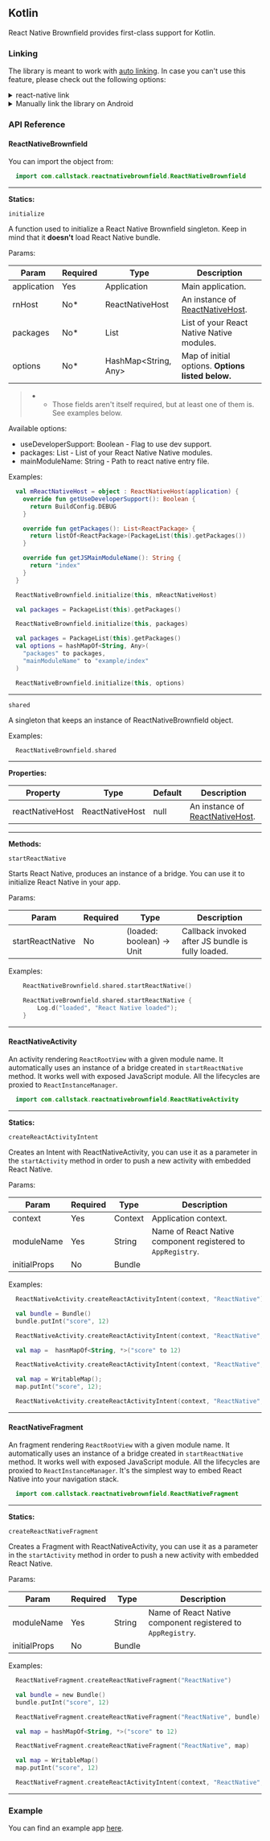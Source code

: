 ## Kotlin

React Native Brownfield provides first-class support for Kotlin.

### Linking

The library is meant to work with [auto linking](https://github.com/react-native-community/cli/blob/master/docs/autolinking.md). In case you can't use this feature, please check out the following options:

<details>
<summary>react-native link</summary>
Run the following command in your terminal:

```bash
  react-native link @callstack/react-native-brownfield
```
</details>

<details>
<summary>Manually link the library on Android</summary>

#### `android/settings.gradle`
```groovy
include ':react-native-brownfield'
project(':react-native-brownfield').projectDir = new File(rootProject.projectDir, '../node_modules/@callstack/react-native-brownfield/android')
```

#### `android/app/build.gradle`
```groovy
dependencies {
   ...
   implementation project(':react-native-brownfield')
}
```

#### `android/app/src/main/.../MainApplication.kt`
On top, where imports are:

```kotlin
import com.callstack.reactnativebrownfield.ReactNativeBrownfieldPackage
```

Add the `ReactNativeBrownfieldPackage` class to your list of exported packages.

```kotlin
val packages = listOf<ReactPackage>(MainReactPackage(), ReactNativeBrownfieldPackage()) 
```
</details>

### API Reference

#### ReactNativeBrownfield

You can import the object from:

```java
  import com.callstack.reactnativebrownfield.ReactNativeBrownfield
```

---

**Statics:**

`initialize`

A function used to initialize a React Native Brownfield singleton. Keep in mind that it **doesn't** load React Native bundle.

Params:

| Param                   | Required | Type                 | Description                                               |
| ----------------------- | -------- | -------------------- | --------------------------------------------------------- |
| application             | Yes      | Application          | Main application.                                         |
| rnHost                  | No*      | ReactNativeHost      | An instance of [ReactNativeHost](https://bit.ly/2ZnwgnA). |
| packages                | No*      | List<ReactPackage>   | List of your React Native Native modules.                 |
| options                 | No*      | HashMap<String, Any> | Map of initial options. __Options listed below.__         |

> * - Those fields aren't itself required, but at least one of them is. See examples below.

Available options:
- useDeveloperSupport: Boolean - Flag to use dev support.
- packages: List<ReactPackage> - List of your React Native Native modules.
- mainModuleName: String - Path to react native entry file.

Examples:

```kotlin
  val mReactNativeHost = object : ReactNativeHost(application) {
    override fun getUseDeveloperSupport(): Boolean {
      return BuildConfig.DEBUG
    }

    override fun getPackages(): List<ReactPackage> {
      return listOf<ReactPackage>(PackageList(this).getPackages())
    }

    override fun getJSMainModuleName(): String {
      return "index"
    }
  }

  ReactNativeBrownfield.initialize(this, mReactNativeHost)
```

```kotlin
  val packages = PackageList(this).getPackages()

  ReactNativeBrownfield.initialize(this, packages)
```

```kotlin
  val packages = PackageList(this).getPackages()
  val options = hashMapOf<String, Any>(
    "packages" to packages, 
    "mainModuleName" to "example/index"
  )

  ReactNativeBrownfield.initialize(this, options)
```

---

`shared`

A singleton that keeps an instance of ReactNativeBrownfield object.

Examples: 

```kotlin
  ReactNativeBrownfield.shared
```

---

**Properties:**

| Property        | Type            | Default        | Description                                               |
| --------------- | --------------- | -------------- | --------------------------------------------------------- |
| reactNativeHost | ReactNativeHost | null           | An instance of [ReactNativeHost](https://bit.ly/2ZnwgnA). |

---

**Methods:**

`startReactNative`

Starts React Native, produces an instance of a bridge. You can use it to initialize React Native in your app.

Params:

| Param                   | Required | Type          | Description                                           |
| ----------------------- | -------- | ------------- | ----------------------------------------------------- |
| startReactNative        | No       | (loaded: boolean) -> Unit | Callback invoked after JS bundle is fully loaded.     |

Examples:

```kotlin
    ReactNativeBrownfield.shared.startReactNative()
```

```kotlin
    ReactNativeBrownfield.shared.startReactNative {
        Log.d("loaded", "React Native loaded");
    }
```

---

#### ReactNativeActivity

An activity rendering `ReactRootView` with a given module name.  It automatically uses an instance of a bridge created in `startReactNative` method. It works well with exposed JavaScript module. All the lifecycles are proxied to `ReactInstanceManager`.

```kotlin
  import com.callstack.reactnativebrownfield.ReactNativeActivity
```

---

**Statics:**

`createReactActivityIntent`

Creates an Intent with ReactNativeActivity, you can use it as a parameter in the `startActivity` method in order to push a new activity with embedded React Native.

Params:

| Param                   | Required | Type                 | Description                                                 |
| ----------------------- | -------- | ------------------------------------------- | ----------------------------------------------------------- |
| context                 | Yes      | Context                                     | Application context.                                        |
| moduleName              | Yes      | String                                      | Name of React Native component registered to `AppRegistry`. |
| initialProps            | No       | Bundle || HashMap<String, *> || ReadableMap | Initial properties to be passed to React Native component.  |

Examples: 

```kotlin
  ReactNativeActivity.createReactActivityIntent(context, "ReactNative")
```

```kotlin
  val bundle = Bundle()
  bundle.putInt("score", 12)

  ReactNativeActivity.createReactActivityIntent(context, "ReactNative", bundle)
```

```kotlin
  val map =  hasnMapOf<String, *>("score" to 12)

  ReactNativeActivity.createReactActivityIntent(context, "ReactNative", map)
```

```kotlin
  val map = WritableMap();
  map.putInt("score", 12);

  ReactNativeActivity.createReactActivityIntent(context, "ReactNative", map)
```

---

#### ReactNativeFragment

An fragment rendering `ReactRootView` with a given module name.  It automatically uses an instance of a bridge created in `startReactNative` method. It works well with exposed JavaScript module. All the lifecycles are proxied to `ReactInstanceManager`. It's the simplest way to embed React Native into your navigation stack.

```kotlin
  import com.callstack.reactnativebrownfield.ReactNativeFragment
```

---

**Statics:**

`createReactNativeFragment`

Creates a Fragment with ReactNativeActivity, you can use it as a parameter in the `startActivity` method in order to push a new activity with embedded React Native.

Params:

| Param                   | Required | Type                 | Description                                                 |
| ----------------------- | -------- | ------------------------------------------- | ----------------------------------------------------------- |
| moduleName              | Yes      | String                                      | Name of React Native component registered to `AppRegistry`. |
| initialProps            | No       | Bundle || HashMap<String, *> || ReadableMap | Initial properties to be passed to React Native component.  |

Examples: 

```kotlin
  ReactNativeFragment.createReactNativeFragment("ReactNative")
```

```kotlin
  val bundle = new Bundle()
  bundle.putInt("score", 12)

  ReactNativeFragment.createReactNativeFragment("ReactNative", bundle)
```

```kotlin
  val map = hashMapOf<String, *>("score" to 12)

  ReactNativeFragment.createReactNativeFragment("ReactNative", map)
```

```kotlin
  val map = WritableMap()
  map.putInt("score", 12)

  ReactNativeFragment.createReactActivityIntent(context, "ReactNative", map)
```

---

### Example

You can find an example app [here](../example/kotlin).


